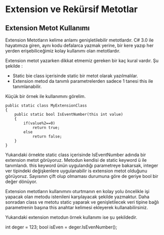 # Extension ve Rekürsif Metotlar

## Extension Metot Kullanımı

Extension Metotların kelime anlamı genişletilebilir metotlardır. C# 3.0 ile hayatımıza giren, aynı kodu defalarca yazmak yerine, bir kere yazıp her yerden erişebiliceğimiz kolay kullanımı olan metotlardır. 

Extension metot yazarken dikkat  etmemiz gereken bir kaç kural vardır. Şu şekilde : 

* Static bie class içerisinde static bir metot olarak yazılmalılar. 
*  Extension metod da tanımlı parametrelerden sadece 1 tanesi this ile tanımlanabilir. 

Küçük bir örnek ile kullanımını görelim. 

    public static class MyExtensionClass
    {
        public static bool IsEventNumber(this int value)
        {
            if(value%2==0)
                return true;
            else
                return false;
        }
    }

Yukarıdaki örnekte static class içerisinde IsEventNumber adında bir extension metot görüyoruz. Metodun kendisi de static keyword ü ile tanımlandı. this keyword ünün uygulandığı parametreye bakarsak, integer ver tipindeki değişkenlere uygulanabilir is extension metot olduğunu görüyoruz. Sayısının çift olup olmaması durumuna göre de geriye bool bir değer dönüyor. 


Extension metotların kullanımını oturtmanın en kolay yolu öncelikle işi yapacak olan metodu istenileni karşılayacak şekilde yazmaktur. Daha sonradan class ve metotu static yaparak ve genişletilecek veri tipine bağlı parametrenin başına this anahtar kelimesi ekleyerek kullanabilirsiniz. 

Yukarıdaki extension metodun örnek kullanımı ise şu şekildedir. 

int deger = 123; 
bool isEven = deger.IsEvenNumber();

